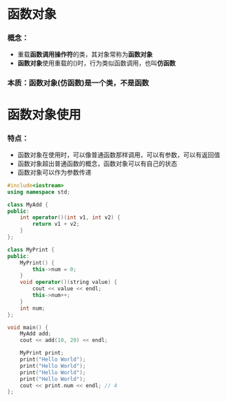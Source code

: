 # 函数对象
### 概念：
* 重载**函数调用操作符**的类，其对象常称为**函数对象**
* **函数对象**使用重载的()时，行为类似函数调用，也叫**仿函数**

### 本质：函数对象(仿函数)是一个类，不是函数

# 函数对象使用
### 特点：
* 函数对象在使用时，可以像普通函数那样调用，可以有参数，可以有返回值
* 函数对象超出普通函数的概念，函数对象可以有自己的状态
* 函数对象可以作为参数传递

```cpp
#include<iostream>
using namespace std;

class MyAdd {
public:
	int operator()(int v1, int v2) {
		return v1 + v2;
	}
};

class MyPrint {
public:
	MyPrint() {
		this->num = 0;
	}
	void operator()(string value) {
		cout << value << endl;
		this->num++;
	}
	int num;
};

void main() {
	MyAdd add;
	cout << add(10, 20) << endl;

	MyPrint print;
	print("Hello World");
	print("Hello World");
	print("Hello World");
	print("Hello World");
	cout << print.num << endl; // 4
};
```